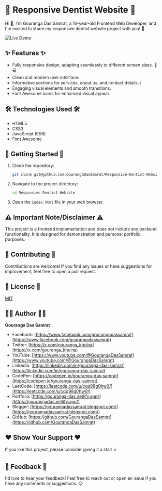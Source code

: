 # 🦷 Responsive Dentist Website 🦷

Hi 👋, I'm Gouranga Das Samrat, a 16-year-old Frontend Web Developer, and I'm excited to share my responsive dentist website project with you! 🚀

[![Live Demo](https://img.shields.io/badge/Live%20Demo-Visit-brightgreen)](https://dentistwebsitebygouranga.netlify.app/)

## ✨ Features ✨

* Fully responsive design, adapting seamlessly to different screen sizes. 📱💻
* Clean and modern user interface. 
* Informative sections for services, about us, and contact details. ℹ️
* Engaging visual elements and smooth transitions. 
* Font Awesome icons for enhanced visual appeal.

## 🛠️ Technologies Used 🛠️

* HTML5
* CSS3
* JavaScript (ES6)
* Font Awesome

## 🚀 Getting Started 🚀

1.  Clone the repository:
    ```bash
    git clone git@github.com:GourangaDasSamrat/Responsive-Dentist-Website.git
    ```
2.  Navigate to the project directory:
    ```bash
    cd Responsive-Dentist-Website
    ```
3.  Open the `index.html` file in your web browser.

## ⚠️ Important Note/Disclaimer ⚠️

This project is a frontend implementation and does not include any backend functionality. It is designed for demonstration and personal portfolio purposes.

## 🤝 Contributing 🤝

Contributions are welcome! If you find any issues or have suggestions for improvement, feel free to open a pull request.

## 📄 License 📄

[MIT](LICENSE)

## 👨‍💻 Author 👨‍💻

**Gouranga Das Samrat**

* Facebook: [https://www.facebook.com/gourangadassamrat](https://www.facebook.com/gourangadassamrat)
* Twitter: [https://x.com/gouranga_khulna](https://x.com/gouranga_khulna)
* YouTube: [https://www.youtube.com/@GourangaDasSamrat](https://www.youtube.com/@GourangaDasSamrat)
* LinkedIn: [https://linkedin.com/in/gouranga-das-samrat](https://linkedin.com/in/gouranga-das-samrat)
* CodePen: [https://codepen.io/gouranga-das-samrat](https://codepen.io/gouranga-das-samrat)
* LeetCode: [https://leetcode.com/u/cqq98g0hw0/](https://leetcode.com/u/cqq98g0hw0/)
* Portfolio: [https://gouranga-das.netlify.app/](https://gourangadas.netlify.app/)
* Blogger: [https://gourangadassamrat.blogspot.com/](https://gourangadassamrat.blogspot.com/)
* GitHub: [https://github.com/GourangaDasSamrat](https://github.com/GourangaDasSamrat)

## ❤️ Show Your Support ❤️

If you like this project, please consider giving it a star! ⭐

## 💬 Feedback 💬

I'd love to hear your feedback! Feel free to reach out or open an issue if you have any comments or suggestions. 😊
